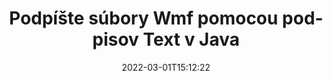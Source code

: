 ---
############################# Static ############################
layout: "auto-gen-signature"
date: 2022-03-01T15:12:22
draft: false
operation: Sign
signaturetype: Text
fileformat: Wmf
productName: Java
lang: sk
productCode: java
otherformats: pdf doc docx docm dot dotm dotx odt ott rtf xls xlsx xlsm xlsb csv ods ots xltx xltm ppt pptx pps ppsx odp otp potx potm pptm ppsm png jpg bmp gif tiff svg webp wmf
breadcrumb: Put Text signature on Wmf for Java

############################# Head ############################
head_title: "Vytvorte textové elektronické podpisy do súboru Wmf pomocou Java"
head_description: "Vložte elektronický podpis Text do súboru Wmf pre Java pomocou niekoľkých riadkov kódu. Použite rozhranie GroupDocs Document Signature API na podpisovanie desiatok formátov súborov."

############################# Header ############################
title: "Podpíšte súbory Wmf pomocou podpisov Text v Java"
description: "Ako pridať podpis Text pomocou niekoľkých riadkov kódu Java"
bg_image: "https://cms.admin.containerize.com/templates/aspose/App_Themes/V3/images/bg/header1.png"
bg_overlay: false
button:
    enable: true

############################# SubMenu ############################
submenu:
    enable: true

    left:
        img_alt: "GroupDocs.Signature for Java"
        image: "https://cms.admin.containerize.com/templates/groupdocs/images/product-logos/90x90-noborder/groupdocs-signature-java.png"
        product: "GroupDocs.Signature"
        platform: "Java"



############################# About ############################
about:
    enable: true
    title: "O GroupDocs.Signature for Java API"
    content: |
        [GroupDocs.Signature for Java](https://products.groupdocs.com/signature/java/) je obľúbené rozhranie API na elektronické podpisovanie digitálnych dokumentov. K dispozícii sú podpisy ako texty, obrázky, digitálne certifikáty, čiarové kódy, QR kódy, pečiatky alebo metadáta. Podpisy možno umiestniť do súborov PDF, dokumentov MS Word, zošitov MS Excel, prezentácií MS PowerPoint, súborov Adobe Photoshop a rôznych formátov obrázkov. Zákazníci môžu podpísať svoj dokument a aktualizovať, vyhľadávať, overovať, mazať alebo zobrazovať elektronické podpisy, ktoré boli vložené do týchto dokumentov. Okrem toho je k dispozícii veľa možností na prispôsobenie podpisov.
    

############################# Steps ############################
steps:
    enable: true
    title_left: "Kroky na podpísanie Wmf pomocou Text v Java"
    content_left: |
        [GroupDocs.Signature for Java](https://products.groupdocs.com/signature/java/) poskytuje možnosť rýchlo a jednoducho podpisovať dokumenty Wmf pomocou podpisov Text.
        
        * Vytvorte inštanciu triedy Signature poskytujúcej súbor Wmf, ktorý sa má podpisovať ako cesta alebo prúd pamäte
        * Instanciujte triedu SignOptions a nastavte všetky požadované údaje.
        * Vyvolajte metódu Signature.Sign() odovzdajúc výstupný súbor Wmf alebo prúd pamäte

    title_right: " Požiadavky na systém"
    content_right: |
        GroupDocs.Signature for Java sú podporované na všetkých hlavných platformách a operačných systémoch. Pred spustením nižšie uvedeného kódu sa uistite, že máte vo svojom systéme nainštalované nasledujúce predpoklady.

        * Operačné systémy: Microsoft Windows, Linux, MacOS
        * Vývojové prostredia: NetBeans, Intellij IDEA, Eclipse, etc.
        * Java runtime: J2SE 6.0 and above
        * Získajte najnovší GroupDocs.Signature for Java od [Maven](https://repository.groupdocs.com/webapp/#/artifacts/browse/tree/General/repo/com/groupdocs/groupdocs-signature)
         
    code: |
        ```java    
                
        // Set up input Wmf file
        String filePath = "input.wmf";
        // Set up output file
        String outputFilePath = "output.wmf";

        // Instantiate Signature for input file
        Signature signature = new Signature(filePath);

        //Provide sign options
        TextSignOptions options = new TextSignOptions("John Smith");

        // set signature position
        options.setLeft(50);
        options.setTop(200);

        // sign Wmf document
        SignResult result = signature.sign(outputFilePath, options);

        ```

############################# Demos ############################
demos:
    enable: true
    title: "Podpisovanie dokumentov Wmf pomocou živej ukážky Text"
    content: |
       Podpíšte súbor Wmf pomocou rôznych podpisov práve teraz na webovej lokalite [GroupDocs.Signature App](https://products.groupdocs.app/signature/family). Bezplatné online demo na vás čaká.          

############################# More Formats ############################
more_formats:
    enable: true
    title: "Ďalšie podporované podpisy Text pre Java"
    content: |
        "Wmf môžete podpísať aj inými typmi podpisov. Pozrite si zoznam nižšie."
    format: 
       
       
back_to_top:
    enable: true
---